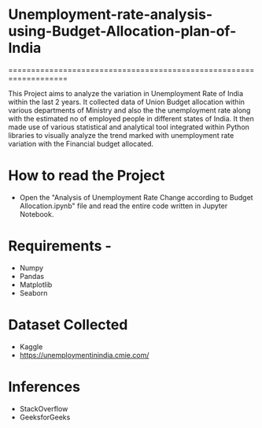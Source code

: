 # Unemployment-rate-analysis-using-Budget-Allocation-plan-of-India

===================================================================

This Project aims to analyze the variation in Unemployment Rate of India within the last 2 years. It collected data of Union Budget allocation within various departments of Ministry and also the the unemployment rate along with the estimated no of employed people in different states of India. It then made use of various statistical and analytical tool integrated within Python libraries to visually analyze the trend marked with unemployment rate variation with the Financial budget allocated.


# How to read the Project

* Open the "Analysis of Unemployment Rate Change according to Budget Allocation.ipynb" file and read the entire code written in Jupyter Notebook.

# Requirements -


* Numpy
* Pandas
* Matplotlib
* Seaborn



# Dataset Collected

* Kaggle
* https://unemploymentinindia.cmie.com/



# Inferences

* StackOverflow
* GeeksforGeeks
